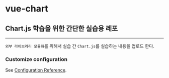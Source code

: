 # vue-chart

## Chart.js 학습을 위한 간단한 실습용 레포

---

`외부 라이브러리 모듈화`를 위해서 실습 간 `Chart.js`를 실습하는 내용을 업로드 한다.

### Customize configuration

See [Configuration Reference](https://cli.vuejs.org/config/).
